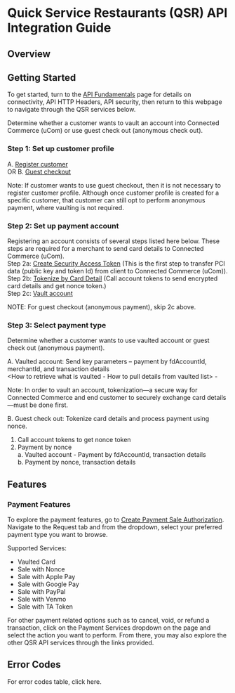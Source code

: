 # Quick Service Restaurants (QSR) API Integration Guide

## Overview

<Add Product Content on QSR HERE>

## Getting Started
To get started, turn to the [API Fundamentals](../docs/?path=/docs/documentation/Connectivity.md) page for details on connectivity, API HTTP Headers, API security, then return to this webpage to navigate through the QSR services below.

Determine whether a customer wants to vault an account into Connected Commerce (uCom) or use guest check out (anonymous check out).  

### Step 1: Set up customer profile

 A. [Register customer](../api/?type=post&path=/v1/customers)  
 OR
 B. [Guest checkout](../docs/?path=recipes/guest_checkout.md)

Note: If customer wants to use guest checkout, then it is not necessary to register customer profile. Although once customer profile is created for a specific customer, that customer can still opt to perform anonymous payment, where vaulting is not required.

<Add Payment using nonce >


### Step 2: Set up payment account
Registering an account consists of several steps listed here below. These steps are required for a merchant to send card details to Connected Commerce (uCom).  
Step 2a: [Create Security Access Token](../api/?type=post&path=/v1/tokens) (This is the first step to transfer PCI data (public key and token Id) from client to Connected Commerce (uCom)).  
Step 2b: [Tokenize by Card Detail](../api/?type=post&path=/v1/account-tokens) (Call account tokens to send encrypted card details and get nonce token.)  
Step 2c: [Vault account](../api/?type=post&path=/v1/customers/{fdCustomerId}/accounts)  

NOTE: For guest checkout (anonymous payment), skip 2c above.

### Step 3: Select payment type
Determine whether a customer wants to use vaulted account or guest check out (anonymous payment).  

A. Vaulted account: Send key parameters <ADD LINK TO USE CASE ONCE CREATED> – payment by fdAccountId, merchantId, and transaction details  
<How to retrieve what is vaulted - How to pull details from vaulted list> - <Link to Get ACCOUNT DETAILS and GET LIST OF ACCOUNTS>

 Note: In order to vault an account, tokenization—a secure way for Connected Commerce and end customer to securely exchange card details—must be done first.  

B. Guest check out: Tokenize card details and process payment using nonce.  

 1. Call account tokens to get nonce token  
 2. Payment by nonce  
  a. Vaulted account - Payment by fdAccountId, transaction details  
  b. Payment by nonce, transaction details

## Features
### Payment Features
To explore the payment features, go to [Create Payment Sale Authorization](../api/?type=post&path=/v1/payments/sales). Navigate to the Request tab and from the dropdown, select your preferred payment type you want to browse.

Supported Services:
- Vaulted Card
- Sale with Nonce
- Sale with Apple Pay
- Sale with Google Pay
- Sale with PayPal
- Sale with Venmo
- Sale with TA Token

For other payment related options such as to cancel, void, or refund a transaction, click on the Payment Services dropdown on the <Explore the QSR Services> page and select the action you want to perform. From there, you may also explore the other QSR API services through the links provided.

## Error Codes
For error codes table, click here<ADD LINK>.